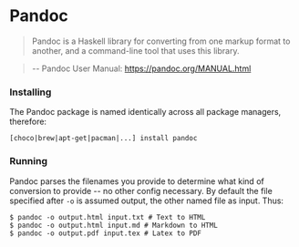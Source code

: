 # Pandoc

> Pandoc is a Haskell library for converting from one markup format to another, and a command-line tool that uses this library.

> -- Pandoc User Manual: https://pandoc.org/MANUAL.html

### Installing

The Pandoc package is named identically across all package managers, therefore:

```
[choco|brew|apt-get|pacman|...] install pandoc
```

### Running

Pandoc parses the filenames you provide to determine what kind of conversion to provide -- no other config necessary. By default the file specified after `-o` is assumed output, the other named file as input. Thus:

```
$ pandoc -o output.html input.txt # Text to HTML
$ pandoc -o output.html input.md # Markdown to HTML
$ pandoc -o output.pdf input.tex # Latex to PDF
```
